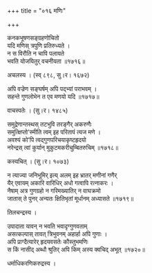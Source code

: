 +++
title = "०१६ मणिः"

+++


कनकभूषणसङ्ग्रहणोचितो   
यदि मणिस् त्रपुणि प्रतिरुध्यते ।  
न स विरौति न चापि पलायते   
भवति योजयितुर् वचनीयता ॥१७१६॥  


अचलस्य । (स्व् ८९८, सु।र। १६७२)  


अपि वज्रेण सङ्घर्षम् अपि पद्भ्यां पराभवम् ।  
सहन्ते गुणलोभेन त एव मणयो यदि ॥१७१७॥  


वाचस्पतेः । (सु।र। १४८५)  


समुद्रेणान्तस्थस् तटभुवि तरङ्गैर् अकरुणैः  
समुत्क्षिप्तो’स्मीति त्वम् इह परितापं त्यज मणे ।  
अवश्यं को’पि त्वद्गुणपरिचयाकृष्टहृदयो  
नरेन्द्रस् त्वां कुर्यान् मुकुटमकरीचुम्बितरुचिम् ॥१७१८॥  


कस्यचित् । (सु।र। १०७३)  


न त्याज्या जनिभूमिर् इत्य् अलम् इह भ्रातर् मणीनां गणैर्  
यैर् एवायम् अकारि वारिधिर् अधो गत्वापि रत्नाकरः ।  
नैषाम् अत्र गुणग्रहो न गरिमख्यातिर् न वाघक्रमो  
जातास् ते पुनर् अन्यतः क्षितिभृतां मूर्धानम् अध्यासते ॥१७१९॥  


तिलचन्द्रस्य ।  


उपादाता यावन् न भवति भवादृग्गुणवताम्   
असत्कल्पास् तावत् त्रिभुवनम् अहार्हा अपि गुणाः ।  
अपि प्राग्दैत्यारेर् हृदयवसतेः कौस्तुभमणिः   
स किं नासीद् अब्धौ श्रुतिर् अपि किम् अस्य क्वचिद् अभूत् ॥१७२०॥  


धर्माधिकरणिकरुद्रस्य ।  

